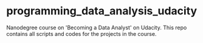 # programming_data_analysis_udacity
Nanodegree course on 'Becoming a Data Analyst' on Udacity. This repo contains all scripts and codes for the projects in the course. 

